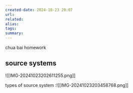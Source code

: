 ```yaml
---
created-date: 2024-10-23 20:07
url:
related:
alias:
tags:
summary:
---
```

chua bai homework
## source systems
![[IMG-20241023202611255.png]]

types of source system :![[IMG-20241023203458768.png]]